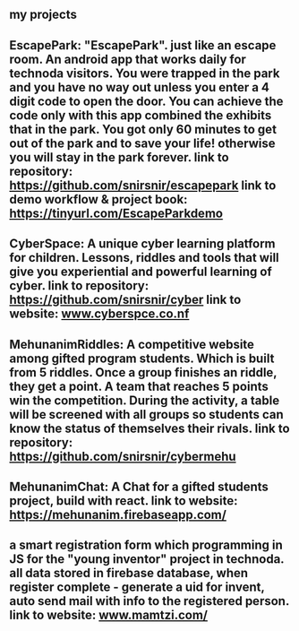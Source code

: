 my projects
------------------
EscapePark: 
"EscapePark". just like an escape room.
An android app that works daily for technoda visitors.
You were trapped in the park and you have no way out
unless you enter a 4 digit code to open the door.
You can achieve the code only with this app 
combined the exhibits that in the park.
You got only 60 minutes to get out of the park and to save your life!
otherwise you will stay in the park forever.
link to repository: 
https://github.com/snirsnir/escapepark
link to demo workflow & project book: 
https://tinyurl.com/EscapeParkdemo
------------------
CyberSpace:
A unique cyber learning platform for children.
Lessons, riddles and tools that will give you experiential and powerful learning of cyber.
link to repository: 
https://github.com/snirsnir/cyber
link to website: 
www.cyberspce.co.nf
------------------
MehunanimRiddles:
A competitive website among gifted program students. Which is built from 5 riddles. Once a group finishes an riddle, they get a point. A team that reaches 5 points win the competition.
During the activity, a table will be screened with all groups so students can know the status of themselves  their rivals.
link to repository: 
https://github.com/snirsnir/cybermehu
------------------
MehunanimChat:
A Chat for a gifted students project, build with react. 
link to website: 
https://mehunanim.firebaseapp.com/
------------------
a smart registration form which programming in JS for the "young inventor" project in technoda.
all data stored in firebase database, when register complete - generate a uid for invent,
auto send mail with info to the registered person. 
link to website: 
www.mamtzi.com/
------------------
